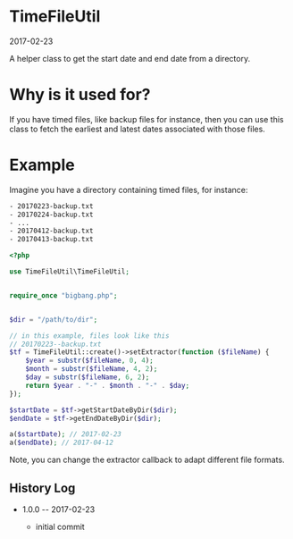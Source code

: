 TimeFileUtil
================
2017-02-23


A helper class to get the start date and end date from a directory.



Why is it used for?
======================
If you have timed files, like backup files for instance,
then you can use this class to fetch the earliest and latest dates associated with those files.



Example
===========

Imagine you have a directory containing timed files, for instance:


```txt
- 20170223-backup.txt
- 20170224-backup.txt
- ...
- 20170412-backup.txt
- 20170413-backup.txt
```



```php
<?php

use TimeFileUtil\TimeFileUtil;


require_once "bigbang.php";


$dir = "/path/to/dir";

// in this example, files look like this
// 20170223--backup.txt
$tf = TimeFileUtil::create()->setExtractor(function ($fileName) {
    $year = substr($fileName, 0, 4);
    $month = substr($fileName, 4, 2);
    $day = substr($fileName, 6, 2);
    return $year . "-" . $month . "-" . $day;
});

$startDate = $tf->getStartDateByDir($dir);
$endDate = $tf->getEndDateByDir($dir);

a($startDate); // 2017-02-23
a($endDate); // 2017-04-12
```


Note, you can change the extractor callback to adapt different file formats.




History Log
------------------

- 1.0.0 -- 2017-02-23

    - initial commit
    



